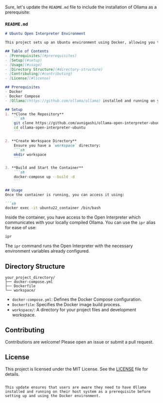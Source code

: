 Sure, let's update the `README.md` file to include the installation of Ollama as a prerequisite:

### `README.md`
```markdown
# Ubuntu Open Interpreter Environment

This project sets up an Ubuntu environment using Docker, allowing you to test and create software on an Ubuntu system with [Open Interpreter](https://github.com/OpenInterpreter/open-interpreter). The Open Interpreter is configured to communicate with a locally compiled version of [Ollama](https://github.com/ollama/ollama/) running on your host system.

## Table of Contents
- [Prerequisites](#prerequisites)
- [Setup](#setup)
- [Usage](#usage)
- [Directory Structure](#directory-structure)
- [Contributing](#contributing)
- [License](#license)

## Prerequisites
- Docker
- Docker Compose
- [Ollama](https://github.com/ollama/ollama) installed and running on your host system

## Setup
1. **Clone the Repository**
    ```sh
    git clone https://github.com/avnigashi/ollama-open-interpreter-ubuntu.git
    cd ollama-open-interpreter-ubuntu
    ```

2. **Create Workspace Directory**
    Ensure you have a `workspace` directory:
    ```sh
    mkdir workspace
    ```

3. **Build and Start the Container**
    ```sh
    docker-compose up --build -d
    ```

## Usage
Once the container is running, you can access it using:

```sh
docker exec -it ubuntu22_container /bin/bash
```

Inside the container, you have access to the Open Interpreter which communicates with your locally compiled Ollama. You can use the `ipr` alias for ease of use:

```sh
ipr
```

The `ipr` command runs the Open Interpreter with the necessary environment variables already configured.

## Directory Structure
```
your_project_directory/
├── docker-compose.yml
├── Dockerfile
└── workspace/
```
- `docker-compose.yml`: Defines the Docker Compose configuration.
- `Dockerfile`: Specifies the Docker image build process.
- `workspace/`: A directory for your project files and development workspace.

## Contributing
Contributions are welcome! Please open an issue or submit a pull request.

## License
This project is licensed under the MIT License. See the [LICENSE](LICENSE) file for details.
```

This update ensures that users are aware they need to have Ollama installed and running on their host system as a prerequisite before setting up and using the Docker environment.
